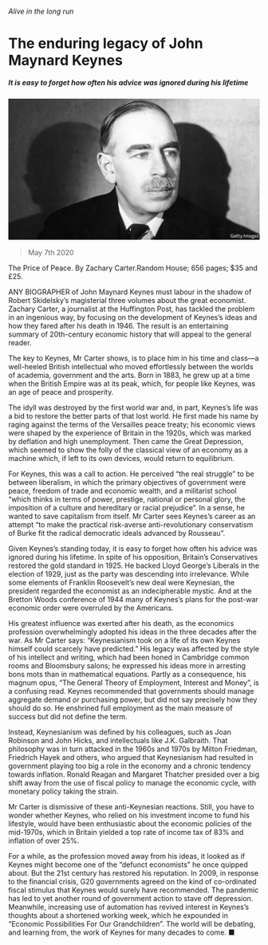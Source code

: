 ###### Alive in the long run

# The enduring legacy of John Maynard Keynes 

##### It is easy to forget how often his advice was ignored during his lifetime 

![image](images/20200509_BKP004_0.jpg) 

> May 7th 2020 

The Price of Peace. By Zachary Carter.Random House; 656 pages; $35 and £25.

ANY BIOGRAPHER of John Maynard Keynes must labour in the shadow of Robert Skidelsky’s magisterial three volumes about the great economist. Zachary Carter, a journalist at the Huffington Post, has tackled the problem in an ingenious way, by focusing on the development of Keynes’s ideas and how they fared after his death in 1946. The result is an entertaining summary of 20th-century economic history that will appeal to the general reader.


The key to Keynes, Mr Carter shows, is to place him in his time and class—a well-heeled British intellectual who moved effortlessly between the worlds of academia, government and the arts. Born in 1883, he grew up at a time when the British Empire was at its peak, which, for people like Keynes, was an age of peace and prosperity.

The idyll was destroyed by the first world war and, in part, Keynes’s life was a bid to restore the better parts of that lost world. He first made his name by raging against the terms of the Versailles peace treaty; his economic views were shaped by the experience of Britain in the 1920s, which was marked by deflation and high unemployment. Then came the Great Depression, which seemed to show the folly of the classical view of an economy as a machine which, if left to its own devices, would return to equilibrium.

For Keynes, this was a call to action. He perceived “the real struggle” to be between liberalism, in which the primary objectives of government were peace, freedom of trade and economic wealth, and a militarist school “which thinks in terms of power, prestige, national or personal glory, the imposition of a culture and hereditary or racial prejudice”. In a sense, he wanted to save capitalism from itself. Mr Carter sees Keynes’s career as an attempt “to make the practical risk-averse anti-revolutionary conservatism of Burke fit the radical democratic ideals advanced by Rousseau”.

Given Keynes’s standing today, it is easy to forget how often his advice was ignored during his lifetime. In spite of his opposition, Britain’s Conservatives restored the gold standard in 1925. He backed Lloyd George’s Liberals in the election of 1929, just as the party was descending into irrelevance. While some elements of Franklin Roosevelt’s new deal were Keynesian, the president regarded the economist as an indecipherable mystic. And at the Bretton Woods conference of 1944 many of Keynes’s plans for the post-war economic order were overruled by the Americans.

His greatest influence was exerted after his death, as the economics profession overwhelmingly adopted his ideas in the three decades after the war. As Mr Carter says: “Keynesianism took on a life of its own Keynes himself could scarcely have predicted.” His legacy was affected by the style of his intellect and writing, which had been honed in Cambridge common rooms and Bloomsbury salons; he expressed his ideas more in arresting bons mots than in mathematical equations. Partly as a consequence, his magnum opus, “The General Theory of Employment, Interest and Money”, is a confusing read. Keynes recommended that governments should manage aggregate demand or purchasing power, but did not say precisely how they should do so. He enshrined full employment as the main measure of success but did not define the term.

Instead, Keynesianism was defined by his colleagues, such as Joan Robinson and John Hicks, and intellectuals like J.K. Galbraith. That philosophy was in turn attacked in the 1960s and 1970s by Milton Friedman, Friedrich Hayek and others, who argued that Keynesianism had resulted in government playing too big a role in the economy and a chronic tendency towards inflation. Ronald Reagan and Margaret Thatcher presided over a big shift away from the use of fiscal policy to manage the economic cycle, with monetary policy taking the strain.

Mr Carter is dismissive of these anti-Keynesian reactions. Still, you have to wonder whether Keynes, who relied on his investment income to fund his lifestyle, would have been enthusiastic about the economic policies of the mid-1970s, which in Britain yielded a top rate of income tax of 83% and inflation of over 25%.

For a while, as the profession moved away from his ideas, it looked as if Keynes might become one of the “defunct economists” he once quipped about. But the 21st century has restored his reputation. In 2009, in response to the financial crisis, G20 governments agreed on the kind of co-ordinated fiscal stimulus that Keynes would surely have recommended. The pandemic has led to yet another round of government action to stave off depression. Meanwhile, increasing use of automation has revived interest in Keynes’s thoughts about a shortened working week, which he expounded in “Economic Possibilities For Our Grandchildren”. The world will be debating, and learning from, the work of Keynes for many decades to come. ■

